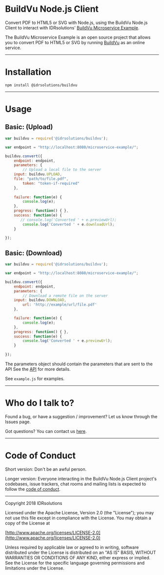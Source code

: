 # BuildVu Node.js Client #

Convert PDF to HTML5 or SVG with Node.js, using the BuildVu Node.js Client to interact with IDRsolutions' [BuildVu Microservice Example](https://github.com/idrsolutions/buildvu-microservice-example).

The BuildVu Microservice Example is an open source project that allows you to convert PDF to HTML5 or SVG by running [BuildVu](https://www.idrsolutions.com/buildvu/) as an online service.

-----

# Installation #

```
npm install @idrsolutions/buildvu
```

-----

# Usage #

## Basic: (Upload) #

```javascript
var buildvu = require('@idrsolutions/buildvu');

var endpoint = "http://localhost:8080/microservice-example/";

buildvu.convert({
    endpoint: endpoint,
    parameters: {
        // Upload a local file to the server
	input: buildvu.UPLOAD,
	file: "path/to/file.pdf",
        token: "token-if-required"
    },
    
    failure: function(e) {
        console.log(e);
    },
    progress: function() { },
    success: function(e) {
       // console.log('Converted ' + e.previewUrl);
        console.log('Converted ' + e.downloadUrl);
    }

});
```

## Basic: (Download) #
```javascript
var buildvu = require('@idrsolutions/buildvu');

var endpoint = "http://localhost:8080/microservice-example/";

buildvu.convert({
    endpoint: endpoint,
    parameters: {
        // Download a remote file on the server
	input: buildvu.DOWNLOAD,
        url: 'http://example/url/file.pdf'
    },

    failure: function(e) {
        console.log(e);
    },
    progress: function() { },
    success: function(e) {
        console.log('Converted ' + e.previewUrl);
    }
    
});
```
The parameters object should contain the parameters that are sent to the API
See the [API](https://github.com/idrsolutions/buildvu-microservice-example/blob/master/API.md) for more details.

See `example.js` for examples.

-----

# Who do I talk to? #

Found a bug, or have a suggestion / improvement? Let us know through the Issues page.

Got questions? You can contact us [here](https://idrsolutions.zendesk.com/hc/en-us/requests/new).

-----

# Code of Conduct #

Short version: Don't be an awful person.

Longer version: Everyone interacting in the BuildVu Node.js Client project's codebases, issue trackers, chat rooms and mailing lists is expected to follow the [code of conduct](CODE_OF_CONDUCT.md).

-----

Copyright 2018 IDRsolutions

Licensed under the Apache License, Version 2.0 (the "License");
you may not use this file except in compliance with the License.
You may obtain a copy of the License at

[http://www.apache.org/licenses/LICENSE-2.0](http://www.apache.org/licenses/LICENSE-2.0)

Unless required by applicable law or agreed to in writing, software
distributed under the License is distributed on an "AS IS" BASIS,
WITHOUT WARRANTIES OR CONDITIONS OF ANY KIND, either express or implied.
See the License for the specific language governing permissions and
limitations under the License.
